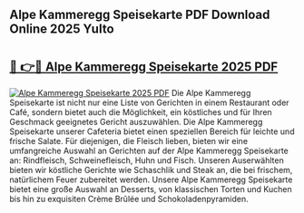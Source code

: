 ## Alpe Kammeregg Speisekarte PDF Download Online 2025 YuIto

# <h2><a href="http://gc760we.nevu.top/?p=Alpe+Kammeregg+Speisekarte">🔗 👉🔴 Alpe Kammeregg Speisekarte 2025 PDF</a></h2>

[![Alpe Kammeregg Speisekarte 2025 PDF](https://i.imgur.com/dBaPXMq.png)](http://gc760we.nevu.top/?p=Alpe+Kammeregg+Speisekarte)
Die Alpe Kammeregg Speisekarte ist nicht nur eine Liste von Gerichten in einem Restaurant oder Café, sondern bietet auch die Möglichkeit, ein köstliches und für Ihren Geschmack geeignetes Gericht auszuwählen. Die Alpe Kammeregg Speisekarte unserer Cafeteria bietet einen speziellen Bereich für leichte und frische Salate. Für diejenigen, die Fleisch lieben, bieten wir eine umfangreiche Auswahl an Gerichten auf der Alpe Kammeregg Speisekarte an: Rindfleisch, Schweinefleisch, Huhn und Fisch. Unseren Auserwählten bieten wir köstliche Gerichte wie Schaschlik und Steak an, die bei frischem, natürlichem Feuer zubereitet werden. Unsere Alpe Kammeregg Speisekarte bietet eine große Auswahl an Desserts, von klassischen Torten und Kuchen bis hin zu exquisiten Crème Brûlée und Schokoladenpyramiden.
